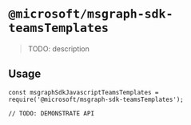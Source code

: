 # `@microsoft/msgraph-sdk-teamsTemplates`

> TODO: description

## Usage

```
const msgraphSdkJavascriptTeamsTemplates = require('@microsoft/msgraph-sdk-teamsTemplates');

// TODO: DEMONSTRATE API
```
